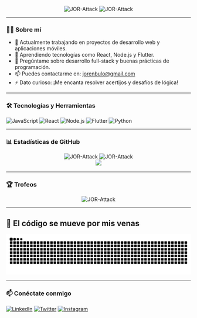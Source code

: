 <p align="center">
  <img src="https://komarev.com/ghpvc/?username=JOR-Attack&label=Profile%20views&color=0e75b6&style=flat" alt="JOR-Attack" />
  <img src="https://img.shields.io/github/followers/JOR-Attack?label=Followers&style=social" alt="JOR-Attack" />
</p>

---

### 🧑‍💻 Sobre mí

- 🔭 Actualmente trabajando en proyectos de desarrollo web y aplicaciones móviles.
- 🌱 Aprendiendo tecnologías como React, Node.js y Flutter.
- 💬 Pregúntame sobre desarrollo full-stack y buenas prácticas de programación.
- 📫 Puedes contactarme en: jorenbulo@gmail.com
- ⚡ Dato curioso: ¡Me encanta resolver acertijos y desafíos de lógica!

---

### 🛠️ Tecnologías y Herramientas

<p align="left">
  <img src="https://cdn.jsdelivr.net/gh/devicons/devicon/icons/javascript/javascript-original.svg" alt="JavaScript" width="40" height="40"/>
  <img src="https://cdn.jsdelivr.net/gh/devicons/devicon/icons/react/react-original.svg" alt="React" width="40" height="40"/>
  <img src="https://cdn.jsdelivr.net/gh/devicons/devicon/icons/nodejs/nodejs-original.svg" alt="Node.js" width="40" height="40"/>
  <img src="https://cdn.jsdelivr.net/gh/devicons/devicon/icons/flutter/flutter-original.svg" alt="Flutter" width="40" height="40"/>
  <img src="https://cdn.jsdelivr.net/gh/devicons/devicon/icons/python/python-original.svg" alt="Python" width="40" height="40"/>
</p>

---

### 📊 Estadísticas de GitHub

<p align="center">
  <img src="https://github-readme-stats.vercel.app/api?username=JOR-Attack&show_icons=true&locale=es" alt="JOR-Attack" />
  <img src="https://github-readme-streak-stats.herokuapp.com/?user=JOR-Attack&" alt="JOR-Attack" />
  <br>
  <img height= "150" src="https://github-readme-stats.vercel.app/api/top-langs/?username=JOR-Attack&theme=react&layout=compact" />
</p>

---

### 🏆 Trofeos

<p align="center">
  <img src="https://github-profile-trophy.vercel.app/?username=JOR-Attack&theme=radical" alt="JOR-Attack" />
</p>

---

## 🐍 El código se mueve por mis venas

<p align="center">
  <picture>
  <source media="(prefers-color-scheme: dark)" srcset="https://github.com/JOR-Attack/JOR-Attack/raw/output/github-contribution-grid-snake-dark.svg?palette=github-dark">
  <source media="(prefers-color-scheme: light)" srcset="https://github.com/JOR-Attack/JOR-Attack/raw/output/github-contribution-grid-snake.svg">
  <img alt="snake animation" src="https://github.com/JOR-Attack/JOR-Attack/raw/output/github-contribution-grid-snake.svg">
</picture>

</p>

---

### 📫 Conéctate conmigo

<p align="left">
  <a href="https://www.linkedin.com/in/jorge-burgos--/" target="blank"><img align="center" src="https://cdn.jsdelivr.net/gh/devicons/devicon/icons/linkedin/linkedin-original.svg" alt="LinkedIn" height="30" width="30" /></a>
  <a href="https://x.com/JorgeBu76381700" target="blank"><img align="center" src="https://cdn.jsdelivr.net/gh/devicons/devicon/icons/twitter/twitter-original.svg" alt="Twitter" height="30" width="30" /></a>
  <a href="https://www.instagram.com/jorgelu.ul/" target="blank"><img align="center" src="https://cdn.jsdelivr.net/gh/devicons/devicon/icons/instagram/instagram-original.svg" alt="Instagram" height="30" width="30" /></a>
</p>

